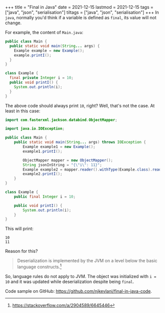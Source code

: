 +++
title = "Final in Java"
date = 2021-12-15
lastmod = 2021-12-15
tags = ["java", "json", "serialisation"]
tiltags = ["java", "json", "serialisation"]
+++
In `java`, normally you'd think if a variable is defined as `final`, its value will not change.

For example, the content of `Main.java`:

```java
public class Main {
  public static void main(String... args) {
    Example example = new Example();
    example.printI();
  }
}

class Example {
  final private Integer i = 10;
  public void printI() {
    System.out.println(i);
  }
}
```

The above code should always print `10`, right? Well, that's not the case. At least in this case:

```java
import com.fasterxml.jackson.databind.ObjectMapper;

import java.io.IOException;

public class Main {
    public static void main(String... args) throws IOException {
        Example example1 = new Example();
        example1.printI();

        ObjectMapper mapper = new ObjectMapper();
        String jsonInString = "{\"i\": 11}";
        Example example2 = mapper.reader().withType(Example.class).readValue(jsonInString);
        example2.printI();
    }
}

class Example {
    public final Integer i = 10;

    public void printI() {
        System.out.println(i);
    }
}
```

This will print:
```
10
11
```

Reason for this?

> Deserialization is implemented by the JVM on a level below the basic language constructs.[^1]

So, language rules do not apply to JVM. The object was initialized with `i = 10` and it was updated while deserialization despite being `final`.

Code sample on GitHub: https://github.com/njkevlani/final-in-java-code.

[^1]: https://stackoverflow.com/a/2904589/6645446
